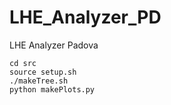 # LHE_Analyzer_PD
LHE Analyzer Padova

```
cd src
source setup.sh
./makeTree.sh
python makePlots.py 
```
